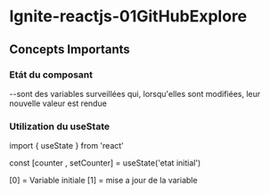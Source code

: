 # Ignite-reactjs-01GitHubExplore

## Concepts Importants

### Etát du composant

--sont des variables surveillées qui, lorsqu'elles sont modifiées, leur nouvelle valeur est rendue

### Utilization du useState

import { useState } from 'react'

const [counter , setCounter] = useState('etat initial')

[0] = Variable initiale
[1] = mise a jour de la variable
